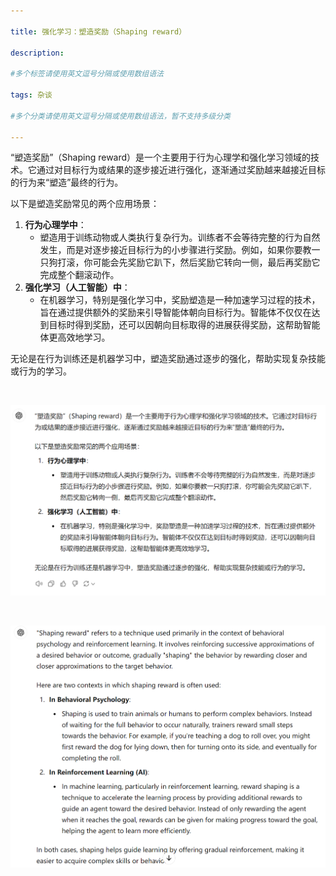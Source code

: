 ```yaml
---

title: 强化学习：塑造奖励（Shaping reward）

description: 

#多个标签请使用英文逗号分隔或使用数组语法

tags: 杂谈

#多个分类请使用英文逗号分隔或使用数组语法，暂不支持多级分类

---
```


“塑造奖励”（Shaping reward）是一个主要用于行为心理学和强化学习领域的技术。它通过对目标行为或结果的逐步接近进行强化，逐渐通过奖励越来越接近目标的行为来“塑造”最终的行为。

以下是塑造奖励常见的两个应用场景：

1. **行为心理学中**：
   - 塑造用于训练动物或人类执行复杂行为。训练者不会等待完整的行为自然发生，而是对逐步接近目标行为的小步骤进行奖励。例如，如果你要教一只狗打滚，你可能会先奖励它趴下，然后奖励它转向一侧，最后再奖励它完成整个翻滚动作。
2. **强化学习（人工智能）中**：
   - 在机器学习，特别是强化学习中，奖励塑造是一种加速学习过程的技术，旨在通过提供额外的奖励来引导智能体朝向目标行为。智能体不仅仅在达到目标时得到奖励，还可以因朝向目标取得的进展获得奖励，这帮助智能体更高效地学习。

无论是在行为训练还是机器学习中，塑造奖励通过逐步的强化，帮助实现复杂技能或行为的学习。







<br/>



![image-20241003174100787](./2024_10_3_1_塑造奖励_强化学习.assets/image-20241003174100787.png)

<br/>



![image-20241003174045749](./2024_10_3_1_塑造奖励_强化学习.assets/image-20241003174045749.png)